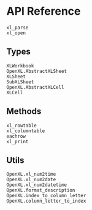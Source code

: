 # API Reference

```@docs
xl_parse
xl_open
```

## Types

```@docs
XLWorkbook
OpenXL.AbstractXLSheet
XLSheet
SubXLSheet
OpenXL.AbstractXLCell
XLCell
```

## Methods

```@docs
xl_rowtable
xl_columntable
eachrow
xl_print
```

## Utils

```@docs
OpenXL.xl_num2time
OpenXL.xl_num2date
OpenXL.xl_num2datetime
OpenXL.format_description
OpenXL.index_to_column_letter
OpenXL.column_letter_to_index
```
